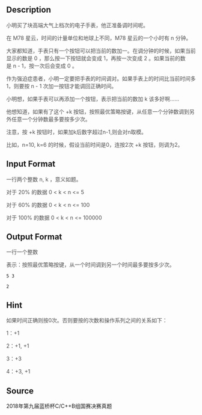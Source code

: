 ## Description

<p><span style="color: rgb(77, 77, 77);">小明买了块高端大气上档次的电子手表，他正准备调时间呢。</span></p><p><span style="color: rgb(77, 77, 77);">在 M78 星云，时间的计量单位和地球上不同，M78 星云的一个小时有 n 分钟。</span></p><p><span style="color: rgb(77, 77, 77);">大家都知道，手表只有一个按钮可以把当前的数加一。在调分钟的时候，如果当前显示的数是 0 ，那么按一下按钮就会变成 1，再按一次变成 2 。如果当前的数是 n - 1，按一次后会变成 0 。</span></p><p><span style="color: rgb(77, 77, 77);">作为强迫症患者，小明一定要把手表的时间调对。如果手表上的时间比当前时间多1，则要按 n - 1 次加一按钮才能调回正确时间。</span></p><p><span style="color: rgb(77, 77, 77);">小明想，如果手表可以再添加一个按钮，表示把当前的数加 k 该多好啊……</span></p><p><span style="color: rgb(77, 77, 77);">他想知道，如果有了这个 +k 按钮，按照最优策略按键，从任意一个分钟数调到另外任意一个分钟数最多要按多少次。</span></p><p><span style="color: rgb(77, 77, 77);">注意，按 +k 按钮时，如果加k后数字超过n-1,则会对n取模。</span></p><p><span style="color: rgb(77, 77, 77);">比如，n=10, k=6 的时候，假设当前时间是0，连按2次 +k 按钮，则调为2。</span></p>

## Input Format

<p><span style="color: rgb(77, 77, 77);">一行两个整数 n, k ，意义如题。</span><br /></p><p><span style="color: rgb(77, 77, 77);">对于 20% 的数据 0 &lt; k &lt; n &lt;= 5</span></p><p><span style="color: rgb(77, 77, 77);">对于 60% 的数据 0 &lt; k &lt; n &lt;= 100</span></p><p><span style="color: rgb(77, 77, 77);">对于 100% 的数据 0 &lt; k &lt; n &lt;= 100000</span></p>

## Output Format

<p><span style="color: rgb(77, 77, 77);">一行一个整数</span></p><p><span style="color: rgb(77, 77, 77);">表示：按照最优策略按键，从一个时间调到另一个时间最多要按多少次。</span></p>

```input1
5 3

```
```output1
2

```
## Hint

<p><span style="color: rgb(77, 77, 77);">如果时间正确则按0次。否则要按的次数和操作系列之间的关系如下：</span></p><p><span style="color: rgb(77, 77, 77);">1：+1</span></p><p><span style="color: rgb(77, 77, 77);">2：+1, +1</span></p><p><span style="color: rgb(77, 77, 77);">3：+3</span></p><p><span style="color: rgb(77, 77, 77);">4：+3, +1

## Source

2018年第九届蓝桥杯C/C++B组国赛决赛真题
